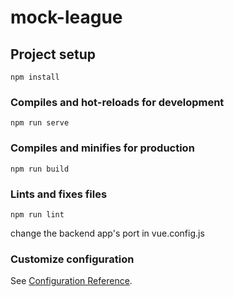 # mock-league

## Project setup
```
npm install
```

### Compiles and hot-reloads for development
```
npm run serve
```

### Compiles and minifies for production
```
npm run build
```

### Lints and fixes files
```
npm run lint
```

change the backend app's port in vue.config.js

### Customize configuration
See [Configuration Reference](https://cli.vuejs.org/config/).
